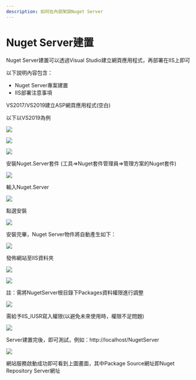 ```yaml
---
description: 如何在內部架設Nuget Server
---
```


# Nuget Server建置

Nuget Server建置可以透過Visual Studio建立網頁應用程式，再部署在IIS上即可

以下說明內容包含：

* Nuget Server專案建置
* IIS部署注意事項

VS2017/VS2019建立ASP網頁應用程式\(空白\)

以下以VS2019為例

![](../../.gitbook/assets/image%20%2811%29.png)

![](../../.gitbook/assets/image%20%2866%29.png)

![](../../.gitbook/assets/image%20%2843%29.png)

安裝Nuget.Server套件 \(工具=&gt;Nuget套件管理員=&gt;管理方案的Nuget套件\)

![](../../.gitbook/assets/image%20%2850%29.png)

輸入Nuget.Server

![](../../.gitbook/assets/image%20%2840%29.png)

點選安裝

![](../../.gitbook/assets/image%20%2863%29.png)

安裝完畢，Nuget Server物件將自動產生如下：

![](../../.gitbook/assets/image%20%2828%29.png)

發佈網站至IIS資料夾

![](../../.gitbook/assets/image%20%2813%29.png)

![](../../.gitbook/assets/image%20%2864%29.png)

註：需將NugetServer根目錄下Packages資料權限進行調整

![](../../.gitbook/assets/image%20%2818%29.png)

需給予IIS\_IUSR寫入權限\(以避免未來使用時，權限不足問題\)

![](../../.gitbook/assets/image%20%287%29.png)

Server建置完後，即可測試，例如：http://localhost/NugetServer

![](../../.gitbook/assets/image%20%281%29.png)

網站服務啟動成功即可看到上圖畫面，其中Package Source網址即Nuget Repository Server網址

